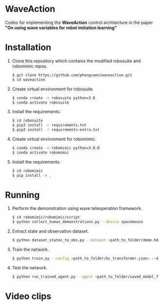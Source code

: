 # WaveAction
Codes for implementing the **WaveAction** control architecture in the paper **"On using wave variables for robot imitation learning"**

# Installation
1. Clone this repository which contains the modified robosuite and robomimic repos.
   ```sh 
   $ git clone https://github.com/phongsaen/waveaction.git
   $ cd waveaction
   ```
2. Create virtual environment for robosuite.
   ```sh
   $ conda create -n robosuite python=3.8
   $ conda activate robosuite
   ```
3. Install the requirements.
   ```sh
   $ cd robosuite
   $ pip3 install -r requirements.txt
   $ pip3 install -r requirements-extra.txt
   ```
4. Create virtual environment for robomimic.
   ```sh
   $ conda create -n robomimic python=3.8.0
   $ conda activate robomimic
   ```
5. Install the requirements.
   ```sh
   $ cd robomimic
   $ pip install -e .
   ```

# Running
1. Perform the demonstration using wave teleoperation framework.
   ```sh 
   $ cd robomimic/robomimic/script
   $ python collect_human_demonstrations.py --device spacemouse
   ```
2. Extract state and observation dataset.
   ```sh
   $ python dataset_states_to_obs.py --dataset <path_to_folder/demo.hdf5> --output_name low_dim.hdf5 --done_mode 2
   ```
3. Train the network.
   ```sh
   $ python train.py --config <path_to_folder/bc_transformer.json> --dataset <path_to_folder/low_dim.hdf5>
   ```
4. Test the network.
   ```sh
   $ python run_trained_agent.py --agent <path_to_folder/saved_model_file.pth> --n_rollouts 50 --horizon <network_steps_to_run> --seed <random_seed_number>
   ```

# Video clips

